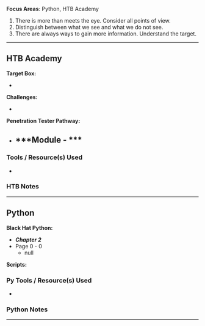 **Focus Areas**: Python, HTB Academy

1. There is more than meets the eye. Consider all points of view.
2. Distinguish between what we see and what we do not see.
3. There are always ways to gain more information. Understand the target.

---

## HTB Academy

**Target Box:**

-

**Challenges:**

-

**Penetration Tester Pathway:**

- ***Module - ***
  - 

### Tools / Resource(s) Used

- 

### HTB Notes

---

## Python

**Black Hat Python:**

- ***Chapter 2***
- Page 0 - 0
  - null

**Scripts:**

### Py Tools / Resource(s) Used

- 
  
### Python Notes

---
